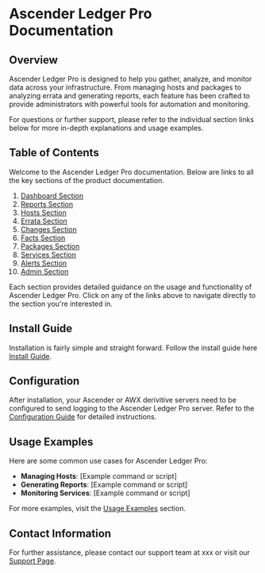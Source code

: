 # Ascender Ledger Pro Documentation

## Overview

Ascender Ledger Pro is designed to help you gather, analyze, and monitor data across your infrastructure. From managing hosts and packages to analyzing errata and generating reports, each feature has been crafted to provide administrators with powerful tools for automation and monitoring.

For questions or further support, please refer to the individual section links below for more in-depth explanations and usage examples.

## Table of Contents

Welcome to the Ascender Ledger Pro documentation. Below are links to all the key sections of the product documentation.

1. [Dashboard Section](dashboard.md)
2. [Reports Section](reports.md)
3. [Hosts Section](hosts.md)
4. [Errata Section](errata.md)
5. [Changes Section](changes.md)
6. [Facts Section](facts.md)
7. [Packages Section](packages.md)
8. [Services Section](services.md)
9. [Alerts Section](alerts.md)
10. [Admin Section](admin.md)

Each section provides detailed guidance on the usage and functionality of Ascender Ledger Pro. Click on any of the links above to navigate directly to the section you're interested in.

## Install Guide

Installation is fairly simple and straight forward.  Follow the install guide here [Install Guide](install.md).

## Configuration

After installation, your Ascender or AWX derivitive servers need to be configured to send logging to the Ascender Ledger Pro server. Refer to the [Configuration Guide](config.md) for detailed instructions.

## Usage Examples

Here are some common use cases for Ascender Ledger Pro:

- **Managing Hosts**: [Example command or script]
- **Generating Reports**: [Example command or script]
- **Monitoring Services**: [Example command or script]

For more examples, visit the [Usage Examples](examples.md) section.

## Contact Information

For further assistance, please contact our support team at xxx or visit our [Support Page](support.md).